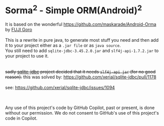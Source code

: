 # Sorma<sup>2</sup> - Simple ORM(Android)<sup>2</sup>

It is based on the wonderful https://github.com/maskarade/Android-Orma by [FUJI Goro](https://github.com/gfx)
<br>
<br>
This is a rewrite in pure java, to generate most stuff you need and then add it to your project
either as a ```.jar file``` or as ```java source```.<br>
You still need to add ```sqlite-jdbc-3.45.2.0.jar``` and ```slf4j-api-1.7.2.jar``` to your project to use it.<br>
<br><br>
~~sadly [sqlite-jdbc](https://github.com/xerial/sqlite-jdbc) project decided that it needs ```slf4j-api jar``` (for no good reason).~~
this was solved by: https://github.com/xerial/sqlite-jdbc/pull/1178
<br><br>
see: https://github.com/xerial/sqlite-jdbc/issues/1094<br>
<br>

<br>
Any use of this project's code by GitHub Copilot, past or present, is done
without our permission.  We do not consent to GitHub's use of this project's
code in Copilot.
